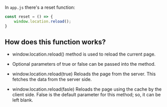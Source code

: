 In `app.js` there's a reset function:

```JavaScript
const reset = () => {
    window.location.reload();
}
```


## How does this function works?


- window.location.reload() method is used to reload the current page.

- Optional parameters of true or false can be passed into the method.

- window.location.reload(true)
  Reloads the page from the server. This fetches the data from the server side.

- window.location.reload(fasle)
  Reloads the page using the cache by the client side.
  False is the default parameter for this method; so, it can be left blank.
